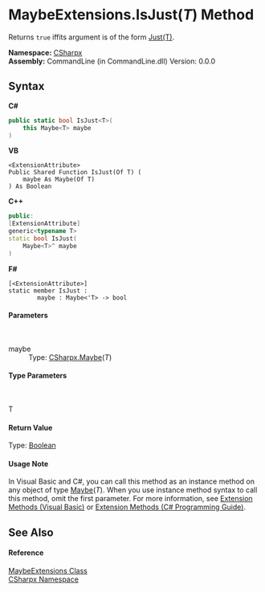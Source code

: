 # MaybeExtensions.IsJust(*T*) Method 
 

Returns `true` iffits argument is of the form <a href="T_CSharpx_Just_1">Just(T)</a>.

**Namespace:**&nbsp;<a href="N_CSharpx">CSharpx</a><br />**Assembly:**&nbsp;CommandLine (in CommandLine.dll) Version: 0.0.0

## Syntax

**C#**<br />
``` C#
public static bool IsJust<T>(
	this Maybe<T> maybe
)

```

**VB**<br />
``` VB
<ExtensionAttribute>
Public Shared Function IsJust(Of T) ( 
	maybe As Maybe(Of T)
) As Boolean
```

**C++**<br />
``` C++
public:
[ExtensionAttribute]
generic<typename T>
static bool IsJust(
	Maybe<T>^ maybe
)
```

**F#**<br />
``` F#
[<ExtensionAttribute>]
static member IsJust : 
        maybe : Maybe<'T> -> bool 

```


#### Parameters
&nbsp;<dl><dt>maybe</dt><dd>Type: <a href="T_CSharpx_Maybe_1">CSharpx.Maybe</a>(*T*)<br /></dd></dl>

#### Type Parameters
&nbsp;<dl><dt>T</dt><dd /></dl>

#### Return Value
Type: <a href="https://docs.microsoft.com/dotnet/api/system.boolean" target="_blank">Boolean</a>

#### Usage Note
In Visual Basic and C#, you can call this method as an instance method on any object of type <a href="T_CSharpx_Maybe_1">Maybe</a>(*T*). When you use instance method syntax to call this method, omit the first parameter. For more information, see <a href="https://docs.microsoft.com/dotnet/visual-basic/programming-guide/language-features/procedures/extension-methods">Extension Methods (Visual Basic)</a> or <a href="https://docs.microsoft.com/dotnet/csharp/programming-guide/classes-and-structs/extension-methods">Extension Methods (C# Programming Guide)</a>.

## See Also


#### Reference
<a href="T_CSharpx_MaybeExtensions">MaybeExtensions Class</a><br /><a href="N_CSharpx">CSharpx Namespace</a><br />